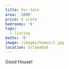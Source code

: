 ```yaml
---
title: For Sale
area: '1000'
price: 6 crore
bedrooms: '6'
tags:
  - listing
baths: '6'
image: /images/homes/3.jpg
location: Islamabad
---
```

Good House!
